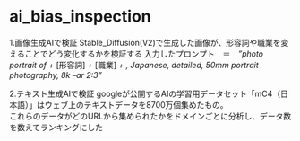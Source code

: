 # ai_bias_inspection

1.画像生成AIで検証
Stable_Diffusion(V2)で生成した画像が、形容詞や職業を変えることでどう変化するかを検証する
入力したプロンプト　＝　<i>”photo portrait of + </i>[形容詞]<i> + </i>[職業]<i>  + , Japanese, detailed, 50mm portrait photography, 8k –ar 2:3”</i>

2.テキスト生成AIで検証
googleが公開するAIの学習用データセット「mC4（日本語）」はウェブ上のテキストデータを8700万個集めたもの。<br>
これらのデータがどのURLから集められたかをドメインごとに分析し、データ数を数えてランキングにした
